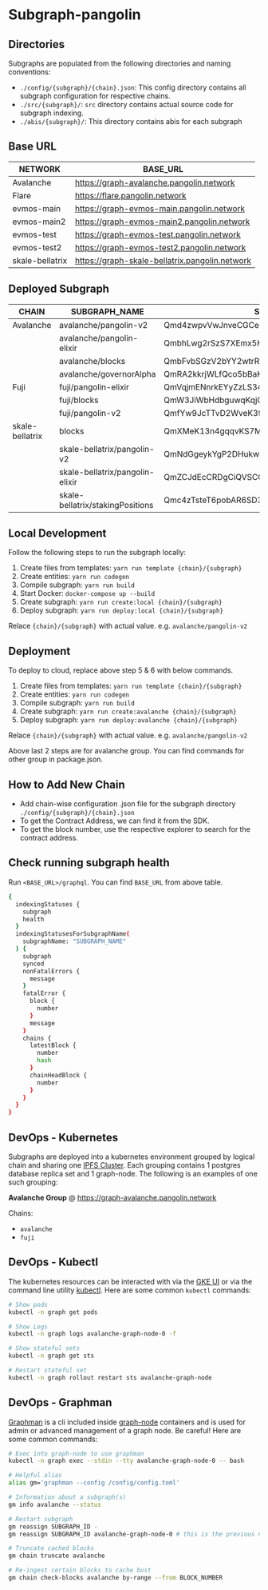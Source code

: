 # Subgraph-pangolin

## Directories

Subgraphs are populated from the following directories and naming conventions:

- `./config/{subgraph}/{chain}.json`: This config directory contains all subgraph configuration for respective chains.
- `./src/{subgraph}/`: `src` directory contains actual source code for subgraph indexing.
- `./abis/{subgraph}/`: This directory contains abis for each subgraph

## Base URL

| NETWORK         | BASE_URL                                       |
| --------------- | ---------------------------------------------- |
| Avalanche       | https://graph-avalanche.pangolin.network       |
| Flare           | https://flare.pangolin.network                 |
| evmos-main      | https://graph-evmos-main.pangolin.network      |
| evmos-main2     | https://graph-evmos-main2.pangolin.network     |
| evmos-test      | https://graph-evmos-test.pangolin.network      |
| evmos-test2     | https://graph-evmos-test2.pangolin.network     |
| skale-bellatrix | https://graph-skale-bellatrix.pangolin.network |

## Deployed Subgraph

| CHAIN           | SUBGRAPH_NAME                    | SUBGRAPH_ID                                    |
| --------------- | -------------------------------- | ---------------------------------------------- |
| Avalanche       | avalanche/pangolin-v2            | Qmd4zwpvVwJnveCGCeryhNyHzuvZ4TdUbMgDbc8VTv8fj9 |
|                 | avalanche/pangolin-elixir        | QmbhLwg2rSzS7XEmx5HDFCmesPg3p4Not1VR9biiWprBan |
|                 | avalanche/blocks                 | QmbFvbSGzV2bYY2wtrRtXMebshcMfMaJM8y5outPbPdUtr |
|                 | avalanche/governorAlpha          | QmRA2kkrjWLfQco5bBaKJvNkfzkB6q1BJFDnWUaFR4bq5P |
| Fuji            | fuji/pangolin-elixir             | QmVqjmENnrkEYyZzLS34v1uTfEyM1Emkxvd68V7qVcgdon |
|                 | fuji/blocks                      | QmW3JiWbHdbguwqKqjGX48hrokWd45dihSvLwa9juo8EpX |
|                 | fuji/pangolin-v2                 | QmfYw9JcTTvD2WveK39sTR7iiocmS9cmtBPGavRcFn3oWR |
| skale-bellatrix | blocks                           | QmXMeK13n4gqqvKS7Mi1RiU8rm92LWjLwcFkqJMNKMifXx |
|                 | skale-bellatrix/pangolin-v2      | QmNdGgeykYgP2DHukwdC2j3Eqh5PKpZ7MTTXEVnmDiegWy |
|                 | skale-bellatrix/pangolin-elixir  | QmZCJdEcCRDgCiQVSCCCTGr8MGAnms1889Zq1Br2eEmvi5 |
|                 | skale-bellatrix/stakingPositions | Qmc4zTsteT6pobAR6SD3qajJiPXz5SDiPm9wWRcJk2J7ua |


## Local Development

Follow the following steps to run the subgraph locally:

1. Create files from templates: `yarn run template {chain}/{subgraph}`
2. Create entities: `yarn run codegen`
3. Compile subgraph: `yarn run build`
4. Start Docker: `docker-compose up --build`
5. Create subgraph: `yarn run create:local {chain}/{subgraph}`
6. Deploy subgraph: `yarn run deploy:local {chain}/{subgraph}`

Relace `{chain}/{subgraph}` with actual value. e.g. `avalanche/pangolin-v2`

## Deployment

To deploy to cloud, replace above step 5 & 6 with below commands.

1. Create files from templates: `yarn run template {chain}/{subgraph}`
2. Create entities: `yarn run codegen`
3. Compile subgraph: `yarn run build`
4. Create subgraph: `yarn run create:avalanche {chain}/{subgraph}`
5. Deploy subgraph: `yarn run deploy:avalanche {chain}/{subgraph}`

Relace `{chain}/{subgraph}` with actual value. e.g. `avalanche/pangolin-v2`

Above last 2 steps are for avalanche group. You can find commands for other group in package.json.

## How to Add New Chain

- Add chain-wise configuration .json file for the subgraph directory `./config/{subgraph}/{chain}.json`
- To get the Contract Address, we can find it from the SDK.
- To get the block number, use the respective explorer to search for the contract address.

## Check running subgraph health

Run `<BASE_URL>/graphql`. You can find `BASE_URL` from above table.

```bash
{
  indexingStatuses {
    subgraph
    health
  }
  indexingStatusesForSubgraphName(
    subgraphName: "SUBGRAPH_NAME"
  ) {
    subgraph
    synced
    nonFatalErrors {
      message
    }
    fatalError {
      block {
        number
      }
      message
    }
    chains {
      latestBlock {
        number
        hash
      }
      chainHeadBlock {
        number
      }
    }
  }
}
```

## DevOps - Kubernetes

Subgraphs are deployed into a kubernetes environment grouped by logical chain and sharing one
[IPFS Cluster](https://ipfscluster.io). Each grouping contains 1 postgres database replica set and 1 graph-node.
The following is an examples of one such grouping:

**Avalanche Group** @ https://graph-avalanche.pangolin.network

Chains:

- `avalanche`
- `fuji`

## DevOps - Kubectl

The kubernetes resources can be interacted with via the [GKE UI](https://console.cloud.google.com/kubernetes/workload/overview?project=pango-prod)
or via the command line utility [kubectl](https://kubernetes.io/docs/reference/kubectl). Here are some common `kubectl` commands:

```bash
# Show pods
kubectl -n graph get pods

# Show Logs
kubectl -n graph logs avalanche-graph-node-0 -f

# Show stateful sets
kubectl -n graph get sts

# Restart stateful set
kubectl -n graph rollout restart sts avalanche-graph-node
```

## DevOps - Graphman

[Graphman](https://github.com/graphprotocol/graph-node/blob/master/docs/graphman.md) is a cli included inside
[graph-node](https://github.com/graphprotocol/graph-node) containers and is used for admin or advanced management of a
graph node. Be careful! Here are some common commands:

```bash
# Exec into graph-node to use graphman
kubectl -n graph exec --stdin --tty avalanche-graph-node-0 -- bash

# Helpful alias
alias gm='graphman --config /config/config.toml'

# Information about a subgraph(s)
gm info avalanche --status

# Restart subgraph
gm reassign SUBGRAPH_ID -
gm reassign SUBGRAPH_ID avalanche-graph-node-0 # this is the previous node_id before it was reassigned to '-'

# Truncate cached blocks
gm chain truncate avalanche

# Re-ingest certain blocks to cache bust
gm chain check-blocks avalanche by-range --from BLOCK_NUMBER
```
